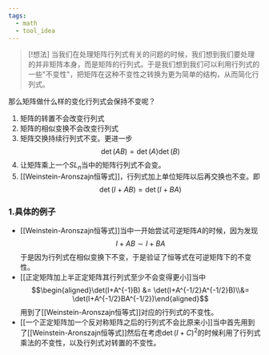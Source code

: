 ```yaml
---
tags:
  - math
  - tool_idea
---
```


> [!想法]
> 当我们在处理矩阵行列式有关的问题的时候，我们想到我们要处理的并非矩阵本身，而是矩阵的行列式。于是我们想到我们可以利用行列式的一些"不变性"，把矩阵在这种不变性之转换为更为简单的结构，从而简化行列式。

那么矩阵做什么样的变化行列式会保持不变呢？

1. 矩阵的转置不会改变行列式
2. 矩阵的相似变换不会改变行列式
3. 矩阵交换持续行列式不变。更进一步$$\det(AB)=\det(A)\det(B)$$
4. 让矩阵乘上一个$SL_n$当中的矩阵行列式不会变。
5. [[Weinstein-Aronszajn恒等式]]，行列式加上单位矩阵以后再交换也不变。即$$\det(I+AB)=\det(I+BA)$$
### 1.具体的例子

* [[Weinstein-Aronszajn恒等式]]当中一开始尝试可逆矩阵$A$的时候，因为发现$$I+AB\sim I+BA$$于是因为行列式在相似变换下不变，于是验证了恒等式在可逆矩阵下的不变性。
* [[正定矩阵加上半正定矩阵其行列式至少不会变得更小]]当中$$\begin{aligned}\det(I+A^{-1}B) &= \det(I+A^{-1/2}A^{-1/2}B)\\&= \det(I+A^{-1/2}BA^{-1/2})\end{aligned}$$用到了[[Weinstein-Aronszajn恒等式]]对应的行列式的不变性。
* [[一个正定矩阵加一个反对称矩阵之后的行列式不会比原来小]]当中首先用到了[[Weinstein-Aronszajn恒等式]]然后在考虑$\det(I+C)^2$的时候利用了行列式乘法的不变性，以及行列式对转置的不变性。
